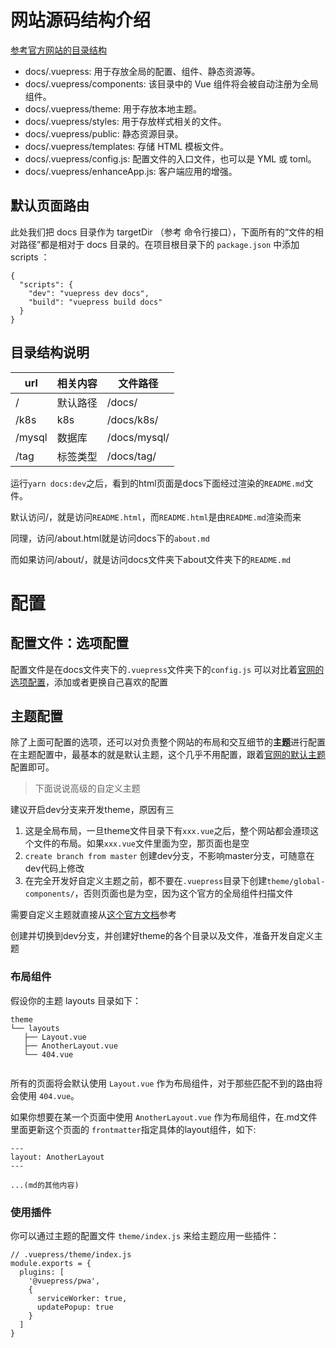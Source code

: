 # 网站源码结构介绍

[参考官方网站的目录结构](https://www.vuepress.cn/guide/directory-structure.html)

- docs/.vuepress: 用于存放全局的配置、组件、静态资源等。
- docs/.vuepress/components: 该目录中的 Vue 组件将会被自动注册为全局组件。
- docs/.vuepress/theme: 用于存放本地主题。
- docs/.vuepress/styles: 用于存放样式相关的文件。
- docs/.vuepress/public: 静态资源目录。
- docs/.vuepress/templates: 存储 HTML 模板文件。
- docs/.vuepress/config.js: 配置文件的入口文件，也可以是 YML 或 toml。
- docs/.vuepress/enhanceApp.js: 客户端应用的增强。

## 默认页面路由
此处我们把 docs 目录作为 targetDir （参考 命令行接口），下面所有的“文件的相对路径”都是相对于 docs 目录的。在项目根目录下的 `package.json` 中添加 scripts ：
```
{
  "scripts": {
    "dev": "vuepress dev docs",
    "build": "vuepress build docs"
  }
}
```
## 目录结构说明
|url|相关内容|文件路径|
|---|---|---|
|/|默认路径|/docs/|
|/k8s|k8s|/docs/k8s/|
|/mysql|数据库|/docs/mysql/|
|/tag|标签类型|/docs/tag/|

运行`yarn docs:dev`之后，看到的html页面是docs下面经过渲染的`README.md`文件。

默认访问/，就是访问`README.html`，而`README.html`是由`README.md`渲染而来

同理，访问/about.html就是访问docs下的`about.md`

而如果访问/about/，就是访问docs文件夹下about文件夹下的`README.md`



# 配置
## 配置文件：选项配置
配置文件是在docs文件夹下的`.vuepress`文件夹下的`config.js`
可以对比着[官网的选项配置](https://www.vuepress.cn/config/)，添加或者更换自己喜欢的配置


## 主题配置
除了上面可配置的选项，还可以对负责整个网站的布局和交互细节的**主题**进行配置
在主题配置中，最基本的就是默认主题，这个几乎不用配置，跟着[官网的默认主题](https://www.vuepress.cn/theme/default-theme-config.html#%E9%A6%96%E9%A1%B5)配置即可。

> 下面说说高级的自定义主题

建议开启dev分支来开发theme，原因有三
1. 这是全局布局，一旦theme文件目录下有`xxx.vue`之后，整个网站都会遵顼这个文件的布局。如果`xxx.vue`文件里面为空，那页面也是空
2. `create branch from master` 创建dev分支，不影响master分支，可随意在dev代码上修改
3. 在完全开发好自定义主题之前，都不要在`.vuepress`目录下创建`theme/global-components/`，否则页面也是为空，因为这个官方的全局组件扫描文件

需要自定义主题就直接从[这个官方文档](https://www.vuepress.cn/theme/writing-a-theme.html)参考

创建并切换到dev分支，并创建好theme的各个目录以及文件，准备开发自定义主题

### 布局组件
假设你的主题 layouts 目录如下：
```
theme
└── layouts
   ├── Layout.vue
   ├── AnotherLayout.vue
   └── 404.vue


```
所有的页面将会默认使用 `Layout.vue` 作为布局组件，对于那些匹配不到的路由将会使用 `404.vue`。

如果你想要在某一个页面中使用 `AnotherLayout.vue` 作为布局组件，在.md文件里面更新这个页面的 `frontmatter`指定具体的layout组件，如下:
```
---
layout: AnotherLayout
---

...(md的其他内容)
```

### 使用插件
你可以通过主题的配置文件 `theme/index.js` 来给主题应用一些插件：
```
// .vuepress/theme/index.js
module.exports = {
  plugins: [
    '@vuepress/pwa',
    {
      serviceWorker: true,
      updatePopup: true
    }
  ]
}
```



